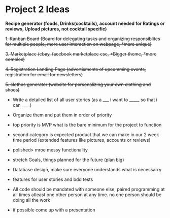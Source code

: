 # Project 2 Ideas

**Recipe generator (foods, Drinks(cocktails), account needed for Ratings or reviews, Upload pictures, not cocktail specific)**

~~1. Kanban Board (Board for delegating tasks and organizing responsiblites for multiple people, more user interaction on webpage, *more unique)~~

~~3. Marketplace (ebay, facebook marketplace esc, *Bigger theme, *more complex)~~

~~4. Registration Landing Page (advertisments of upcomming events, registration for email for newsletters)~~

~~5. clothes generator (website for personalizing your own clothing and shoes)~~


- Write a detailed list of all user stories (as a ___ i want to _____ so that i can ____)
- Organize them and put them in order of priority
- top priority is MVP what is the bare minimum for the project to function
- second category is expected product that we can make in our 2 week time period (extended features like pictures, accounts or reviews)
- polished> mroe messy functionality
- stretch Goals, things planned for the future (plan big)

- Database design, make sure everyone understands what is necessarry
- features for user stories and bdd tests
- All code should be mandated with someone else, paired programming at all times atleast one other person at any time. no one person should be doing all the work
- if possible come up with a presentation
